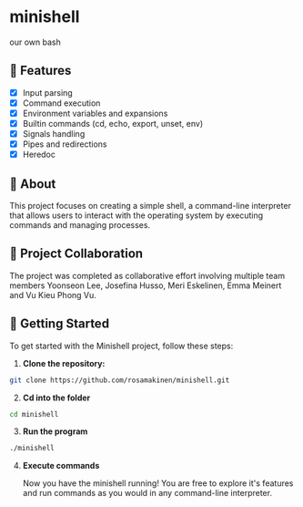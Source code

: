 # minishell
our own bash

##  :paperclip: Features

- [x] Input parsing
- [x] Command execution
- [x] Environment variables and expansions
- [x] Builtin commands (cd, echo, export, unset, env)
- [x] Signals handling
- [x] Pipes and redirections
- [x] Heredoc 

## :mag_right: About

This project focuses on creating a simple shell, a command-line interpreter that allows users to interact with the operating system by executing commands and managing processes.

## :mega: Project Collaboration

The project was completed as collaborative effort involving multiple team members Yoonseon Lee, Josefina Husso, Meri Eskelinen, Emma Meinert and Vu Kieu Phong Vu. 

## :rocket: Getting Started

To get started with the Minishell project, follow these steps:

1. **Clone the repository:**

  ```bash
  git clone https://github.com/rosamakinen/minishell.git
  ```

2. **Cd into the folder**

  ```bash
  cd minishell
  ```

3. **Run the program**

  ```bash
  ./minishell
```

4. **Execute commands**

   Now you have the minishell running! You are free to explore it's features and run commands as you would in any command-line interpreter.
   
